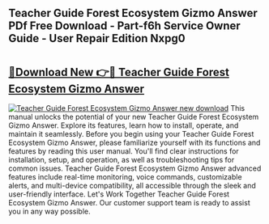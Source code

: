 ## Teacher Guide Forest Ecosystem Gizmo Answer PDf Free Download - Part-f6h Service Owner Guide - User Repair Edition Nxpg0

# <h2><a href="http://bc62156.oget.top/?id=Teacher+Guide+Forest+Ecosystem+Gizmo+Answer">🔗Download New 👉🔴 Teacher Guide Forest Ecosystem Gizmo Answer</a></h2>

[![Teacher Guide Forest Ecosystem Gizmo Answer new download](https://i.imgur.com/5g1atiW.png)](http://bc62156.oget.top/?id=Teacher+Guide+Forest+Ecosystem+Gizmo+Answer)
This manual unlocks the potential of your new Teacher Guide Forest Ecosystem Gizmo Answer. Explore its features, learn how to install, operate, and maintain it seamlessly. Before you begin using your Teacher Guide Forest Ecosystem Gizmo Answer, please familiarize yourself with its functions and features by reading this user manual. You'll find clear instructions for installation, setup, and operation, as well as troubleshooting tips for common issues. Teacher Guide Forest Ecosystem Gizmo Answer advanced features include real-time monitoring, voice commands, customizable alerts, and multi-device compatibility, all accessible through the sleek and user-friendly interface. Let's Work Together Teacher Guide Forest Ecosystem Gizmo Answer. Our customer support team is ready to assist you in any way possible.
